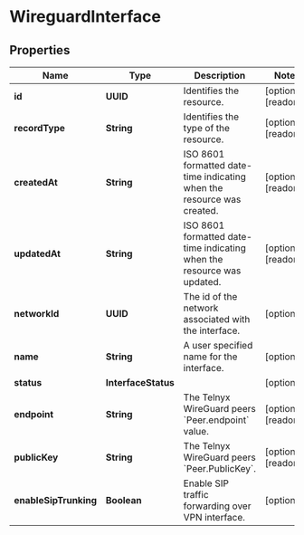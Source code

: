 

# WireguardInterface


## Properties

| Name | Type | Description | Notes |
|------------ | ------------- | ------------- | -------------|
|**id** | **UUID** | Identifies the resource. |  [optional] [readonly] |
|**recordType** | **String** | Identifies the type of the resource. |  [optional] [readonly] |
|**createdAt** | **String** | ISO 8601 formatted date-time indicating when the resource was created. |  [optional] [readonly] |
|**updatedAt** | **String** | ISO 8601 formatted date-time indicating when the resource was updated. |  [optional] [readonly] |
|**networkId** | **UUID** | The id of the network associated with the interface. |  [optional] |
|**name** | **String** | A user specified name for the interface. |  [optional] |
|**status** | **InterfaceStatus** |  |  [optional] |
|**endpoint** | **String** | The Telnyx WireGuard peers &#x60;Peer.endpoint&#x60; value. |  [optional] [readonly] |
|**publicKey** | **String** | The Telnyx WireGuard peers &#x60;Peer.PublicKey&#x60;. |  [optional] [readonly] |
|**enableSipTrunking** | **Boolean** | Enable SIP traffic forwarding over VPN interface. |  [optional] |



